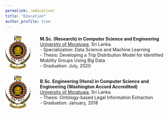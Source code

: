 ```yaml
---
permalink: /education/
title: "Education"
author_profile: true
---
```


<div style="display:flex;align-items:center;margin-bottom:20px;margin-top:20px;">
  <img src='/images/uom_logo.png' width="80" alt="University of Moratuwa Logo" style="margin-right:30px;">
  <div>
    <strong>M.Sc. (Research) in Computer Science and Engineering</strong><br>
    <a href="https://uom.lk/">University of Moratuwa</a>, Sri Lanka.<br>  
    - Specialization: Data Science and Machine Learning<br>
    - Thesis: Developing a Trip Distribution Model for Identified Mobility Groups Using Big Data<br>
    - Graduation: July, 2020
  </div>
</div>

<div style="display:flex;align-items:center;margin-bottom:20px;margin-top:20px;">
  <img src='/images/uom_logo.png' width="80" alt="University of Moratuwa Logo" style="margin-right:30px;">
  <div>
    <strong>B.Sc. Engineering (Hons) in Computer Science and Engineering (Washington Accord Accredited)</strong><br>
    <a href="https://uom.lk/">University of Moratuwa</a>, Sri Lanka.<br>
    - Thesis: Ontology-based Legal Information Extraction<br>
    - Graduation: January, 2018
  </div>
</div>
